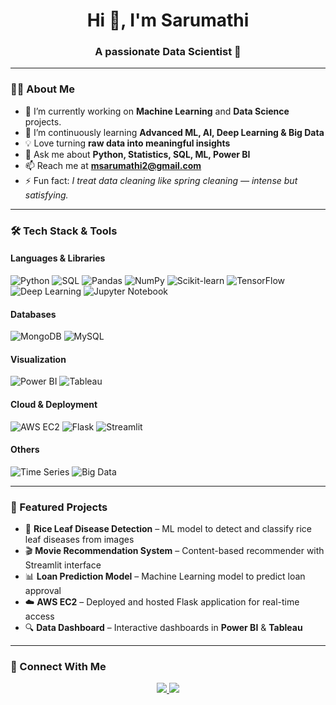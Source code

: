 
<h1 align="center">Hi 👋, I'm Sarumathi</h1>
<h3 align="center">A passionate Data Scientist 🚀</h3>

---

### 👩‍💻 About Me
- 🔭 I’m currently working on **Machine Learning** and **Data Science** projects.
- 🌱 I’m continuously learning **Advanced ML, AI, Deep Learning & Big Data**
- 💡 Love turning **raw data into meaningful insights**
- 💬 Ask me about **Python, Statistics, SQL, ML, Power BI**
- 📫 Reach me at **msarumathi2@gmail.com**
- ⚡ Fun fact: *I treat data cleaning like spring cleaning — intense but satisfying.*

---

### 🛠 Tech Stack & Tools

#### **Languages & Libraries**
![Python](https://img.shields.io/badge/Python-B57EDC?style=for-the-badge&logo=python&logoColor=white)
![SQL](https://img.shields.io/badge/SQL-3EB489?style=for-the-badge&logo=sqlite&logoColor=white)
![Pandas](https://img.shields.io/badge/Pandas-150458?style=for-the-badge&logo=pandas)
![NumPy](https://img.shields.io/badge/Numpy-013243?style=for-the-badge&logo=numpy)
![Scikit-learn](https://img.shields.io/badge/Scikit--Learn-F7931E?style=for-the-badge&logo=scikit-learn&logoColor=white)
![TensorFlow](https://img.shields.io/badge/TensorFlow-FFFF00?style=for-the-badge&logo=tensorflow)
![Deep Learning](https://img.shields.io/badge/Deep_Learning-FF5733?style=for-the-badge)
![Jupyter Notebook](https://img.shields.io/badge/Jupyter_Notebook-FF69B4?style=for-the-badge&logo=jupyter&logoColor=white)

#### **Databases**
![MongoDB](https://img.shields.io/badge/MongoDB-FFC0CB?style=for-the-badge&logo=mongodb)
![MySQL](https://img.shields.io/badge/MySQL-4A90E2?style=for-the-badge&logo=mysql&logoColor=white)

#### **Visualization**
![Power BI](https://img.shields.io/badge/PowerBI-40E0D0?style=for-the-badge&logo=powerbi)
![Tableau](https://img.shields.io/badge/Tableau-E97627?style=for-the-badge&logo=tableau)

#### **Cloud & Deployment**
![AWS EC2](https://img.shields.io/badge/AWS_EC2-6A0DAD?style=for-the-badge&logo=amazonaws&logoColor=white)
![Flask](https://img.shields.io/badge/Flask-000000?style=for-the-badge&logo=flask)
![Streamlit](https://img.shields.io/badge/Streamlit-008080?style=for-the-badge&logo=streamlit)

#### **Others**
![Time Series](https://img.shields.io/badge/Time_Series_Analysis-4A90E2?style=for-the-badge)
![Big Data](https://img.shields.io/badge/Big_Data_Basics-FF0000?style=for-the-badge)

---

### 📌 Featured Projects
- 🌾 **Rice Leaf Disease Detection** – ML model to detect and classify rice leaf diseases from images  
- 🎬 **Movie Recommendation System** – Content-based recommender with Streamlit interface  
- 📊 **Loan Prediction Model** – Machine Learning model to predict loan approval
- ☁️ **AWS EC2** – Deployed and hosted Flask application for real-time access
- 🔍 **Data Dashboard** – Interactive dashboards in **Power BI** & **Tableau**

---

### 🤝 Connect With Me
<p align="center">
<a href="www.linkedin.com/in/sarumathi-m7" target="_blank">
  <img src="https://img.shields.io/badge/LinkedIn-blue?style=for-the-badge&logo=linkedin" />
</a>
<a href="mailto:msarumathi2@gmail.com">
  <img src="https://img.shields.io/badge/Email-D14836?style=for-the-badge&logo=gmail&logoColor=white" />
</a>
</p>

